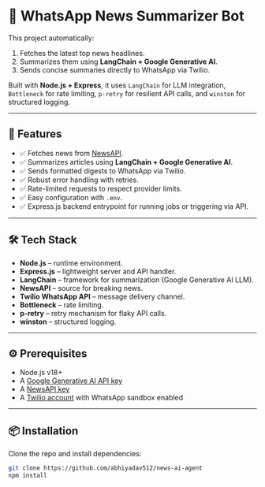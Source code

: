 # 📢 WhatsApp News Summarizer Bot

This project automatically:
1. Fetches the latest top news headlines.
2. Summarizes them using **LangChain + Google Generative AI**.
3. Sends concise summaries directly to WhatsApp via Twilio.

Built with **Node.js + Express**, it uses `LangChain` for LLM integration, `Bottleneck` for rate limiting, `p-retry` for resilient API calls, and `winston` for structured logging.

---

## 🚀 Features

- ✅ Fetches news from [NewsAPI](https://newsapi.org/).
- ✅ Summarizes articles using **LangChain + Google Generative AI**.
- ✅ Sends formatted digests to WhatsApp via Twilio.
- ✅ Robust error handling with retries.
- ✅ Rate-limited requests to respect provider limits.
- ✅ Easy configuration with `.env`.
- ✅ Express.js backend entrypoint for running jobs or triggering via API.

---

## 🛠️ Tech Stack

- **Node.js** – runtime environment.  
- **Express.js** – lightweight server and API handler.  
- **LangChain** – framework for summarization (Google Generative AI LLM).  
- **NewsAPI** – source for breaking news.  
- **Twilio WhatsApp API** – message delivery channel.  
- **Bottleneck** – rate limiting.  
- **p-retry** – retry mechanism for flaky API calls.  
- **winston** – structured logging.

---

## ⚙️ Prerequisites

- Node.js v18+  
- A [Google Generative AI API key](https://aistudio.google.com/app/prompts/new_chat)  
- A [NewsAPI key](https://newsapi.org/)  
- A [Twilio account](https://www.twilio.com/) with WhatsApp sandbox enabled  

---

## 📦 Installation

Clone the repo and install dependencies:

```bash
git clone https://github.com/abhiyadav512/news-ai-agent
npm install
